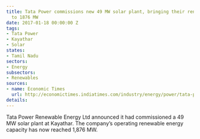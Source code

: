 ```yaml
---
title: Tata Power commissions new 49 MW solar plant, bringing their renewable capacity
  to 1876 MW
date: 2017-01-18 00:00:00 Z
tags:
- Tata Power
- Kayathar
- Solar
states:
- Tamil Nadu
sectors:
- Energy
subsectors:
- Renewables
sources:
- name: Economic Times
  url: http://economictimes.indiatimes.com/industry/energy/power/tata-power-renewable-energy-commissions-2-projects-in-tamil-nadu-and-andhra-pradesh/articleshow/56496597.cms
details: 
---
```


Tata Power Renewable Energy Ltd announced it had commissioned a 49 MW solar plant at Kayathar. The company’s operating renewable energy capacity has now reached 1,876 MW.
